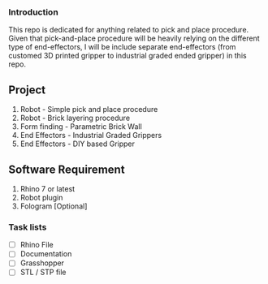 ### Introduction
This repo is dedicated for anything related to pick and place procedure. Given that pick-and-place procedure will be heavily relying on the different type of end-effectors, I will be include separate end-effectors (from customed 3D printed gripper to industrial graded ended gripper) in this repo. 

## Project 
1. Robot - Simple pick and place procedure
2. Robot - Brick layering procedure
3. Form finding - Parametric Brick Wall
4. End Effectors - Industrial Graded Grippers 
4. End Effectors - DIY based Gripper

## Software Requirement
1. Rhino 7 or latest
2. Robot plugin
3. Fologram [Optional]

### Task lists
- [ ] Rhino File
- [ ] Documentation
- [ ] Grasshopper
- [ ] STL / STP file
